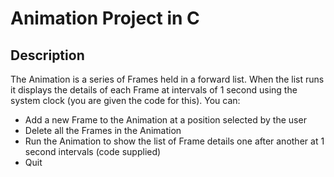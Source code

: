# Animation Project in C

##  Description
The Animation is a series of Frames held in a forward list. When the list runs it displays the details of each
Frame at intervals of 1 second using the system clock (you are given the code for this).
You can:
- Add a new Frame to the Animation at a position selected by the user
- Delete all the Frames in the Animation
- Run the Animation to show the list of Frame details one after another at 1 second intervals (code supplied)
- Quit

